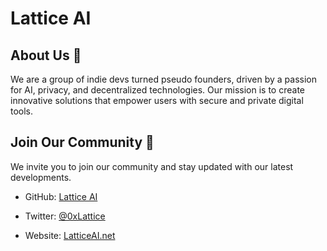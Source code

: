 
# Lattice AI

## About Us 🎀

We are a group of indie devs turned pseudo founders, driven by a passion for AI, privacy, and decentralized technologies. Our mission is to create innovative solutions that empower users with secure and private digital tools.


## Join Our Community 🍄 

We invite you to join our community and stay updated with our latest developments.

- GitHub: [Lattice AI](https://github.com/Lattice-Protocol)

- Twitter: [@0xLattice](https://x.com/0xLattice)

- Website: [LatticeAI.net](https://latticeai.net)
